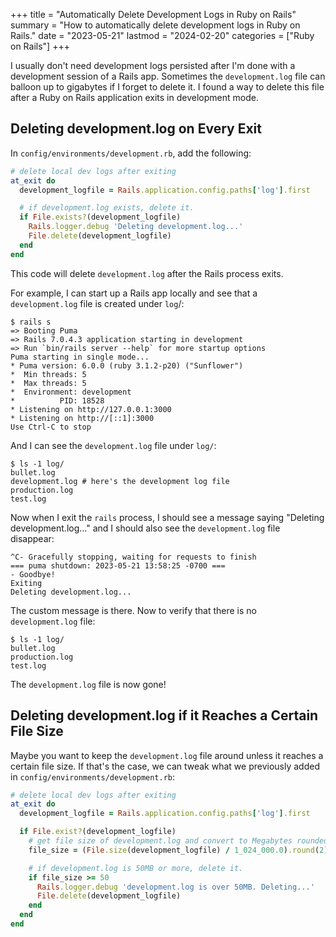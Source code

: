 +++
title = "Automatically Delete Development Logs in Ruby on Rails"
summary = "How to automatically delete development logs in Ruby on Rails."
date = "2023-05-21"
lastmod = "2024-02-20"
categories = ["Ruby on Rails"]
+++

I usually don't need development logs persisted after I'm done with a development session of a Rails app. Sometimes the `development.log` file can balloon up to gigabytes if I forget to delete it. I found a way to delete this file after a Ruby on Rails application exits in development mode.

## Deleting development.log on Every Exit

In `config/environments/development.rb`, add the following:

```ruby
# delete local dev logs after exiting
at_exit do
  development_logfile = Rails.application.config.paths['log'].first

  # if development.log exists, delete it.
  if File.exists?(development_logfile)
    Rails.logger.debug 'Deleting development.log...'
    File.delete(development_logfile)
  end
end
```

This code will delete `development.log` after the Rails process exits.

For example, I can start up a Rails app locally and see that a `development.log` file is created under `log`/:

```
$ rails s
=> Booting Puma
=> Rails 7.0.4.3 application starting in development
=> Run `bin/rails server --help` for more startup options
Puma starting in single mode...
* Puma version: 6.0.0 (ruby 3.1.2-p20) ("Sunflower")
*  Min threads: 5
*  Max threads: 5
*  Environment: development
*          PID: 18528
* Listening on http://127.0.0.1:3000
* Listening on http://[::1]:3000
Use Ctrl-C to stop
```

And I can see the `development.log` file under `log/`:

```
$ ls -1 log/
bullet.log
development.log # here's the development log file
production.log
test.log
```

Now when I exit the `rails` process, I should see a message saying "Deleting development.log..." and I should also see the `development.log` file disappear:

```
^C- Gracefully stopping, waiting for requests to finish
=== puma shutdown: 2023-05-21 13:58:25 -0700 ===
- Goodbye!
Exiting
Deleting development.log...
```

The custom message is there. Now to verify that there is no `development.log` file:

```
$ ls -1 log/
bullet.log
production.log
test.log
```

The `development.log` file is now gone!

## Deleting development.log if it Reaches a Certain File Size

Maybe you want to keep the `development.log` file around unless it reaches a certain file size. If that's the case, we can tweak what we previously added in `config/environments/development.rb`:

```ruby
# delete local dev logs after exiting
at_exit do
  development_logfile = Rails.application.config.paths['log'].first

  if File.exist?(development_logfile)
    # get file size of development.log and convert to Megabytes rounded to 2 decimal places
    file_size = (File.size(development_logfile) / 1_024_000.0).round(2)

    # if development.log is 50MB or more, delete it.
    if file_size >= 50
      Rails.logger.debug 'development.log is over 50MB. Deleting...'
      File.delete(development_logfile)
    end
  end
end
```
